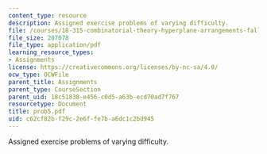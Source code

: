 ```yaml
---
content_type: resource
description: Assigned exercise problems of varying difficulty.
file: /courses/18-315-combinatorial-theory-hyperplane-arrangements-fall-2004/c62cf82bf29c2e6ffe7ba6dc1c2bd945_prob5.pdf
file_size: 207078
file_type: application/pdf
learning_resource_types:
- Assignments
license: https://creativecommons.org/licenses/by-nc-sa/4.0/
ocw_type: OCWFile
parent_title: Assignments
parent_type: CourseSection
parent_uid: 18c51838-e456-c0d5-a63b-ecd70ad7f767
resourcetype: Document
title: prob5.pdf
uid: c62cf82b-f29c-2e6f-fe7b-a6dc1c2bd945
---
```

Assigned exercise problems of varying difficulty.